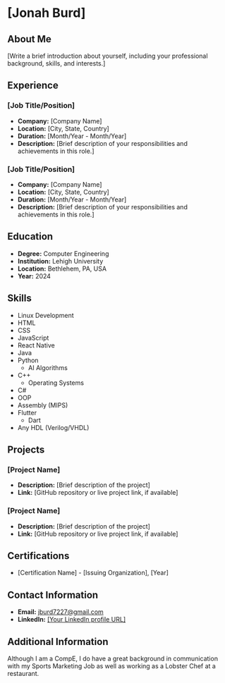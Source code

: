 # [Jonah Burd]

## About Me
[Write a brief introduction about yourself, including your professional background, skills, and interests.]

## Experience
### [Job Title/Position]
- **Company:** [Company Name]
- **Location:** [City, State, Country]
- **Duration:** [Month/Year - Month/Year]
- **Description:** 
  [Brief description of your responsibilities and achievements in this role.]

### [Job Title/Position]
- **Company:** [Company Name]
- **Location:** [City, State, Country]
- **Duration:** [Month/Year - Month/Year]
- **Description:** 
  [Brief description of your responsibilities and achievements in this role.]

## Education
- **Degree:** Computer Engineering
- **Institution:** Lehigh University
- **Location:** Bethlehem, PA, USA
- **Year:** 2024

## Skills
- Linux Development
- HTML
- CSS
- JavaScript
- React Native
- Java
- Python
  - AI Algorithms
- C++
  - Operating Systems
- C#
- OOP
- Assembly (MIPS)
- Flutter
  - Dart
- Any HDL (Verilog/VHDL)

## Projects
### [Project Name]
- **Description:** [Brief description of the project]
- **Link:** [GitHub repository or live project link, if available]

### [Project Name]
- **Description:** [Brief description of the project]
- **Link:** [GitHub repository or live project link, if available]

## Certifications
- [Certification Name] - [Issuing Organization], [Year]

## Contact Information
- **Email:** jburd7227@gmail.com
- **LinkedIn:** [[Your LinkedIn profile URL]](https://www.linkedin.com/in/jonah-burd-2428a11b3/)

## Additional Information
Although I am a CompE, I do have a great background in communication with my Sports Marketing Job as well as working as a Lobster Chef at a restaurant.

